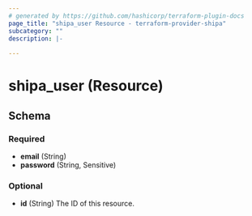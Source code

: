 ```yaml
---
# generated by https://github.com/hashicorp/terraform-plugin-docs
page_title: "shipa_user Resource - terraform-provider-shipa"
subcategory: ""
description: |-
  
---
```


# shipa_user (Resource)





<!-- schema generated by tfplugindocs -->
## Schema

### Required

- **email** (String)
- **password** (String, Sensitive)

### Optional

- **id** (String) The ID of this resource.


